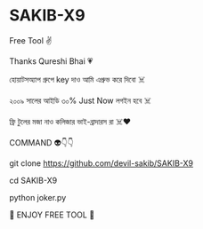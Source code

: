 # SAKIB-X9
Free Tool ✌️

Thanks Qureshi Bhai 💗


হোয়াটসঅ্যাপ গ্রুপে key দাও আমি এপ্রুভ করে দিবো ☠️

২০০৯ সালের আইডি ৩০% Just Now লগইন হবে ☠️

ফ্রি টুলের মজা নাও কলিজার ভাই-ব্রাদারস রা ☠️❤️

COMMAND 👽👇👇

git clone https://github.com/devil-sakib/SAKIB-X9

cd SAKIB-X9

python joker.py


🐒 ENJOY FREE TOOL 🐒
